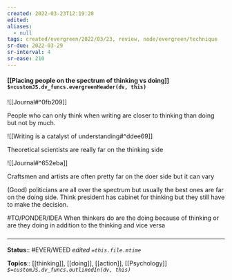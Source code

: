```yaml
---
created: 2022-03-23T12:19:20 
edited: 
aliases:
  - null
tags: created/evergreen/2022/03/23, review, node/evergreen/technique
sr-due: 2022-03-29
sr-interval: 4
sr-ease: 210
---
```


#### [[Placing people on the spectrum of thinking vs doing]] `$=customJS.dv_funcs.evergreenHeader(dv, this)`

![[Journal#^0fb209]]

People who can only think when writing are closer to thinking than doing but not by much.

![[Writing is a catalyst of understanding#^ddee69]]

Theoretical scientists are really far on the thinking side

![[Journal#^652eba]]

Craftsmen and artists are often pretty far on the doer side but it can vary

(Good) politicians are all over the spectrum but usually the best ones are far on the doing side. Think president has cabinet for thinking but they still have to make the decision.

#TO/PONDER/IDEA 
When thinkers do are the doing because of thinking or are they doing in addition to the thinking and vice versa



### <hr class="footnote"/>

**Status**:: #EVER/WEED 
*edited `=this.file.mtime`*

**Topics**:: [[thinking]], [[doing]], [[action]], [[Psychology]]
*`$=customJS.dv_funcs.outlinedIn(dv, this)`*
